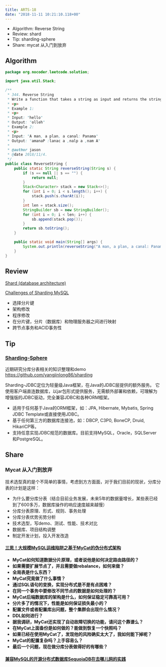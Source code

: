 ```yaml
---
title: ARTS-18
date: "2018-11-11 10:21:10.118+00"
---
```


- Algorithm: Reverse String
- Review: shard
- Tip: sharding-sphere
- Share: mycat 从入门到放弃

## Algorithm

```java
package org.nocoder.leetcode.solution;

import java.util.Stack;

/**
 * 344. Reverse String
 * Write a function that takes a string as input and returns the string reversed.
 * <p>
 * Example 1:
 * <p>
 * Input: "hello"
 * Output: "olleh"
 * Example 2:
 * <p>
 * Input: "A man, a plan, a canal: Panama"
 * Output: "amanaP :lanac a ,nalp a ,nam A"
 *
 * @author jason
 * @date 2018/11/4.
 */
public class ReverseString {
    public static String reverseString(String s) {
        if (s == null || s == "") {
            return null;
        }
        Stack<Character> stack = new Stack<>();
        for (int i = 0; i < s.length(); i++) {
            stack.push(s.charAt(i));
        }
        int len = stack.size();
        StringBuilder sb = new StringBuilder();
        for (int i = 0; i < len; i++) {
            sb.append(stack.pop());
        }
        return sb.toString();
    }

    public static void main(String[] args) {
        System.out.println(reverseString("A man, a plan, a canal: Panama"));
    }
}

```

## Review

[Shard (database architecture)](https://en.wikipedia.org/wiki/Shard_(database_architecture))

[Challenges of Sharding MySQL](https://dzone.com/articles/challenges-of-sharding-mysql)

-  选择分片键
- 架构修改
- 程序修改
- 在分片键，分片（数据库）和物理服务器之间进行映射
- 跨节点事务和ACID事务性

## Tip

### [Sharding-Sphere](http://shardingsphere.io/document/current/cn/)

近期研究分库分表相关的知识整理和demo https://github.com/yangjinlong86/sharding

Sharding-JDBC定位为轻量级Java框架，在Java的JDBC层提供的额外服务。 它使用客户端直连数据库，以jar包形式提供服务，无需额外部署和依赖，可理解为增强版的JDBC驱动，完全兼容JDBC和各种ORM框架。

- 适用于任何基于Java的ORM框架，如：JPA, Hibernate, Mybatis, Spring JDBC Template或直接使用JDBC。
- 基于任何第三方的数据库连接池，如：DBCP, C3P0, BoneCP, Druid, HikariCP等。
- 支持任意实现JDBC规范的数据库。目前支持MySQL，Oracle，SQLServer和PostgreSQL。

## Share

### Mycat 从入门到放弃

技术选型真的是个不简单的事情，考虑到方方面面，对于我们目前的现状，分库分表的计划是这样：

- 为什么要分库分表（结合目前业务发展，未来5年的数据量增长，某些表已经到了600多万，数据库操作的响应速度越来越慢）
- 分库分表原理、形式、规则、事务处理
- 分库分表优势劣势分析
- 技术选型，写demo、测试、性能、技术对比
- 数据库、项目结构调整
- 制定开发计划，投入开发改造

#### [三思！大规模MySQL运维陷阱之基于MyCat的伪分布式架构](https://mp.weixin.qq.com/s/g-ewn9iZeR1abhEG0f9phQ)

- **MyCat如何知道数据分片原理，或者说他是如何决定路由路径的？**
- **如果需要扩展节点了，并且需要做rebalance，如何来做？**
- **全局表是什么东西？**
- **MyCat究竟做了什么事情？**
- **通过SQL语句的变换，实现分布式是不是有点困难？**
- **在同一个事务中要修改不同节点的数据是如何处理的？**
- **MyCat后端数据库的架构是什么，如何保证稳定可靠高可用？**
- **分片多了的情况下，性能是如何保证损失最小的？**
- **配置文件或者配置库出问题，整个集群会出现什么情况？**
- **DDL如何进行？**
- **据我调研，MyCat还实现了自动故障切换的功能，请问这个靠谱么？**
- **在MyCat上面备份是如何做的？能做到恢复一个快照吗？**
- **如果已经在使用MyCat了，发现他的风险确实太大了，我如何能下掉呢？**
- **MyCat的配置复杂吗？上手容易么？**
- **最后一个问题，现在做分库分表做得好的有哪些？**

#### [兼容MySQL的开源分布式数据库SequoiaDB在去哪儿网的实践](https://mp.weixin.qq.com/s?__biz=MzU0MDExOTUyMg==&mid=2247484366&idx=1&sn=a0266d3c8c639dac23d49fc910d28c19&scene=21#wechat_redirect)